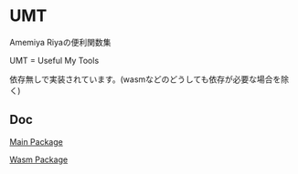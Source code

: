 # UMT

Amemiya Riyaの便利関数集

UMT = Useful My Tools

依存無しで実装されています。(wasmなどのどうしても依存が必要な場合を除く)

## Doc

[Main Package](./package/main/doc/index.md)

[Wasm Package](./package/main/doc/index.md)
